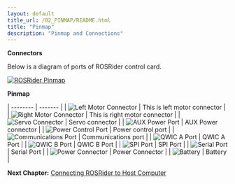 ```yaml
---
layout: default
title_url: /02_PINMAP/README.html
title: "Pinmap"
description: "Pinmap and Connections"
---
```


**Connectors**

Below is a diagram of ports of ROSRider control card.  
  
[![ROSRider Pinmap](../images/ROSRider4D_portmap.png)](https://acada.dev/products)

**Pinmap**

| -------- | ------- |
| ![Left Motor Connector](../images/dia_left_motor.png) | This is left motor connector |
| ![Right Motor Connector](../images/dia_right_motor.png) | This is right motor connector |
| ![Servo Connector](../images/dia_servo_port.png) | Servo connector |
| ![AUX Power Port](../images/dia_pwr_aux.png) | AUX Power connector |
| ![Power Control Port](../images/dia_power_control_port.png) | Power control port |
| ![Communications Port](../images/dia_comm_port.png) | Communications port |
| ![QWIC A Port](../images/dia_qwic_a.png) | QWIC A Port |
| ![QWIC B Port](../images/dia_qwic_b.png) | QWIC B Port |
| ![SPI Port](../images/dia_spi_port.png) | SPI Port |
| ![Serial Port](../images/dia_serial_port.png) | Serial Port |
| ![Power Connector](../images/dia_power_port.png) | Power Connector |
| ![Battery](../images/dia_dia_battery.png) | Battery |


__Next Chapter:__ [Connecting ROSRider to Host Computer](../03_CONNECT/README.md)